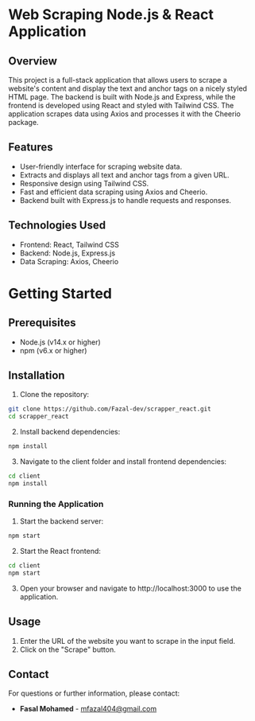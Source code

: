 # Web Scraping Node.js & React Application

## Overview

This project is a full-stack application that allows users to scrape a website's content and display the text and anchor tags on a nicely styled HTML page. The backend is built with Node.js and Express, while the frontend is developed using React and styled with Tailwind CSS. The application scrapes data using Axios and processes it with the Cheerio package.

## Features

- User-friendly interface for scraping website data.
- Extracts and displays all text and anchor tags from a given URL.
- Responsive design using Tailwind CSS.
- Fast and efficient data scraping using Axios and Cheerio.
- Backend built with Express.js to handle requests and responses.

## Technologies Used

- Frontend: React, Tailwind CSS
- Backend: Node.js, Express.js
- Data Scraping: Axios, Cheerio

# Getting Started

## Prerequisites

- Node.js (v14.x or higher)
- npm (v6.x or higher)

## Installation

1. Clone the repository:

```bash
git clone https://github.com/Fazal-dev/scrapper_react.git
cd scrapper_react
```

2. Install backend dependencies:

```bash
npm install
```

3. Navigate to the client folder and install
   frontend dependencies:

```bash
cd client
npm install
```

### Running the Application

1. Start the backend server:

```bash
npm start
```

2. Start the React frontend:

```bash
cd client
npm start
```

3. Open your browser and navigate to http://localhost:3000 to use the application.

## Usage

1. Enter the URL of the website you want to scrape in the input field.
2. Click on the "Scrape" button.

## Contact

For questions or further information, please contact:

- **Fasal Mohamed** - mfazal404@gmail.com
